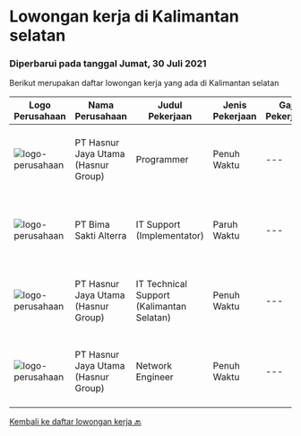 
  # Lowongan kerja di Kalimantan selatan

  ### Diperbarui pada tanggal Jumat, 30 Juli 2021

  Berikut merupakan daftar lowongan kerja yang ada di Kalimantan selatan

  |Logo Perusahaan | Nama Perusahaan | Judul Pekerjaan | Jenis Pekerjaan | Gaji Pekerjaan | Lokasi | Deskripsi | Tanggal diunggah | Pranala |
  | -------------- | --------------- | --------------- | --------- | --------- | -------------- | ------- | ----------- | ----------- |
  |![logo-perusahaan](https://image-service-cdn.seek.com.au/ce6f66b5ddea48c0961eddc201a535616844de99/ee4dce1061f3f616224767ad58cb2fc751b8d2dc)|PT Hasnur Jaya Utama (Hasnur Group)|Programmer|Penuh Waktu|---|Banjarbaru|Job Descriptions:  Develops code and creates customized applications to enhance product based on business needs Investigates and resolves matters of...|Sabtu, 24 Juli 2021|https://www.jobstreet.co.id/id/job/programmer-3575315?token=0~9c3bf00d-ca3b-495f-a910-86997432ff77&sectionRank=1&jobId=jobstreet-id-job-3575315|
|![logo-perusahaan](https://image-service-cdn.seek.com.au/4ef6e7abdb78d4c1bcf820519d1961b4384e0daf/ee4dce1061f3f616224767ad58cb2fc751b8d2dc)|PT Bima Sakti Alterra|IT Support (Implementator)|Paruh Waktu|---|Kalimantan Selatan|Deskripsi pekerjaan: membantu mengumpulkan informasi pengguna wajib pajak. Membantu melakukan instalasi POS dan BimaPHR. Memastikan data terkirim ke...|Senin, 12 Juli 2021|https://www.jobstreet.co.id/id/job/it-support-implementator-3576731?token=0~9c3bf00d-ca3b-495f-a910-86997432ff77&sectionRank=2&jobId=jobstreet-id-job-3576731|
|![logo-perusahaan](https://image-service-cdn.seek.com.au/ce6f66b5ddea48c0961eddc201a535616844de99/ee4dce1061f3f616224767ad58cb2fc751b8d2dc)|PT Hasnur Jaya Utama (Hasnur Group)|IT Technical Support (Kalimantan Selatan)|Penuh Waktu|---|Banjarbaru|Age between 25 - 28 years old Candidate must possess at least a Bachelor's Degree, Engineering (Computer/Telecommunication) or equivalent At least 1...|Selasa, 06 Juli 2021|https://www.jobstreet.co.id/id/job/it-technical-support-kalimantan-selatan-3572216?token=0~9c3bf00d-ca3b-495f-a910-86997432ff77&sectionRank=3&jobId=jobstreet-id-job-3572216|
|![logo-perusahaan](https://image-service-cdn.seek.com.au/ce6f66b5ddea48c0961eddc201a535616844de99/ee4dce1061f3f616224767ad58cb2fc751b8d2dc)|PT Hasnur Jaya Utama (Hasnur Group)|Network Engineer|Penuh Waktu|---|Kalimantan Selatan|Job Descriptions: Configure and install various network devices and services (e.g. routers, switches, firewalls, VPV, QoS) Perform network maintenance...|Selasa, 06 Juli 2021|https://www.jobstreet.co.id/id/job/network-engineer-3572220?token=0~9c3bf00d-ca3b-495f-a910-86997432ff77&sectionRank=4&jobId=jobstreet-id-job-3572220|


  [Kembali ke daftar lowongan kerja 🔙](../README.md#daftar-lowongan-kerja)
  
